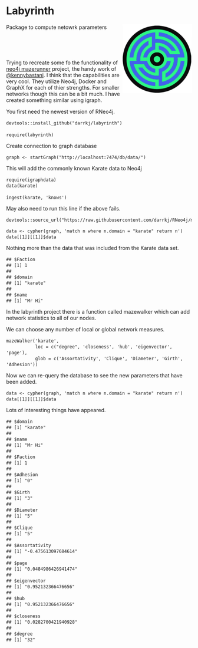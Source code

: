 # Labyrinth




<a href="url"><img src="labyrinth.jpg" align="right" height="188" width="188" ></a>

Package to compute netowrk parameters


<br><br><br>


Trying to recreate some fo the functionality of [neo4j mazerunner](https://github.com/kbastani/neo4j-mazerunner) project, the handy work of [@kennybastani](https://twitter.com/kennybastani). I think that the capabilities are very cool. They utilize Neo4j, Docker and GraphX for each of thier strengths. For smaller networks though this can be a bit much. I have created something similar using igraph.

You first need the newest version of RNeo4j.


```
devtools::install_github("darrkj/labyrinth")

require(labyrinth)
```

Create connection to graph database

```
graph <- startGraph("http://localhost:7474/db/data/")
```


This will add the commonly known Karate data to Neo4j

```
require(igraphdata)
data(karate)

ingest(karate, 'knows')
```
May also need to run this line if the above fails.

```
devtools::source_url("https://raw.githubusercontent.com/darrkj/RNeo4j/master/R/ingest.R")
```

```
data <- cypher(graph, 'match n where n.domain = "karate" return n')
data[[1]][[1]]$data

```

Nothing more than the data that was included from the Karate data set.
```
## $Faction
## [1] 1
## 
## $domain
## [1] "karate"
## 
## $name
## [1] "Mr Hi"
```


In the labyrinth project there is a function called mazewalker which can add network statistics to all of our nodes.

We can choose any number of local or global network measures.

```
mazeWalker('karate', 
           loc = c("degree", 'closeness', 'hub', 'eigenvector', 'page'), 
           glob = c('Assortativity', 'Clique', 'Diameter', 'Girth', 'Adhesion'))

```

Now we can re-query the database to see the new parameters that have been added.

```
data <- cypher(graph, 'match n where n.domain = "karate" return n')
data[[1]][[1]]$data
```
Lots of interesting things have appeared.
```
## $domain
## [1] "karate"
## 
## $name
## [1] "Mr Hi"
## 
## $Faction
## [1] 1
## 
## $Adhesion
## [1] "0"
## 
## $Girth
## [1] "3"
## 
## $Diameter
## [1] "5"
## 
## $Clique
## [1] "5"
## 
## $Assortativity
## [1] "-0.475613097684614"
## 
## $page
## [1] "0.0484986426941474"
## 
## $eigenvector
## [1] "0.952132366476656"
## 
## $hub
## [1] "0.952132366476656"
## 
## $closeness
## [1] "0.0282700421940928"
## 
## $degree
## [1] "32"
```

